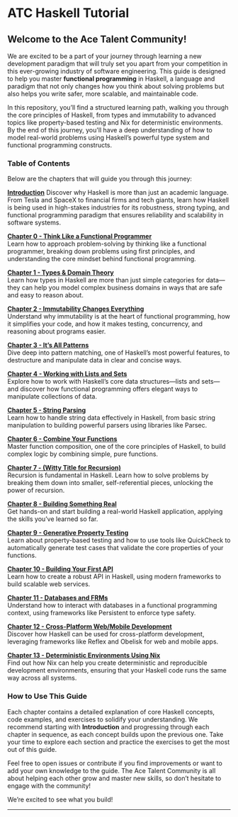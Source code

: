 # ATC Haskell Tutorial

## Welcome to the Ace Talent Community!

We are excited to be a part of your journey through learning a new development paradigm that will truly set you apart from your competition in this ever-growing industry of software engineering. This guide is designed to help you master **functional programming** in Haskell, a language and paradigm that not only changes how you think about solving problems but also helps you write safer, more scalable, and maintainable code.

In this repository, you’ll find a structured learning path, walking you through the core principles of Haskell, from types and immutability to advanced topics like property-based testing and Nix for deterministic environments. By the end of this journey, you'll have a deep understanding of how to model real-world problems using Haskell’s powerful type system and functional programming constructs.

### Table of Contents

Below are the chapters that will guide you through this journey:

[**Introduction**](./introduction.md)
Discover why Haskell is more than just an academic language. From Tesla and SpaceX to financial firms and tech giants, learn how Haskell is being used in high-stakes industries for its robustness, strong typing, and functional programming paradigm that ensures reliability and scalability in software systems.

[**Chapter 0 - Think Like a Functional Programmer**](./chapter0.md)  
Learn how to approach problem-solving by thinking like a functional programmer, breaking down problems using first principles, and understanding the core mindset behind functional programming.

[**Chapter 1 - Types & Domain Theory**](./chapter1.md)  
Learn how types in Haskell are more than just simple categories for data—they can help you model complex business domains in ways that are safe and easy to reason about.

[**Chapter 2 - Immutability Changes Everything**](./chapter2.md)  
Understand why immutability is at the heart of functional programming, how it simplifies your code, and how it makes testing, concurrency, and reasoning about programs easier.

[**Chapter 3 - It’s All Patterns**](./chapter3.md)  
Dive deep into pattern matching, one of Haskell’s most powerful features, to destructure and manipulate data in clear and concise ways.

[**Chapter 4 - Working with Lists and Sets**](./chapter4.md)  
Explore how to work with Haskell’s core data structures—lists and sets—and discover how functional programming offers elegant ways to manipulate collections of data.

[**Chapter 5 - String Parsing**](./chapter5.md)  
Learn how to handle string data effectively in Haskell, from basic string manipulation to building powerful parsers using libraries like Parsec.

[**Chapter 6 - Combine Your Functions**](./chapter6.md)  
Master function composition, one of the core principles of Haskell, to build complex logic by combining simple, pure functions.

[**Chapter 7 - (Witty Title for Recursion)**](./chapter7.md)  
Recursion is fundamental in Haskell. Learn how to solve problems by breaking them down into smaller, self-referential pieces, unlocking the power of recursion.

[**Chapter 8 - Building Something Real**](./chapter8.md)  
Get hands-on and start building a real-world Haskell application, applying the skills you’ve learned so far.

[**Chapter 9 - Generative Property Testing**](./chapter9.md)  
Learn about property-based testing and how to use tools like QuickCheck to automatically generate test cases that validate the core properties of your functions.

[**Chapter 10 - Building Your First API**](./chapter10.md)  
Learn how to create a robust API in Haskell, using modern frameworks to build scalable web services.

[**Chapter 11 - Databases and FRMs**](./chapter11.md)  
Understand how to interact with databases in a functional programming context, using frameworks like Persistent to enforce type safety.

[**Chapter 12 - Cross-Platform Web/Mobile Development**](./chapter12.md)  
Discover how Haskell can be used for cross-platform development, leveraging frameworks like Reflex and Obelisk for web and mobile apps.

[**Chapter 13 - Deterministic Environments Using Nix**](./chapter13.md)  
Find out how Nix can help you create deterministic and reproducible development environments, ensuring that your Haskell code runs the same way across all systems.

### How to Use This Guide

Each chapter contains a detailed explanation of core Haskell concepts, code examples, and exercises to solidify your understanding. We recommend starting with **Introduction** and progressing through each chapter in sequence, as each concept builds upon the previous one. Take your time to explore each section and practice the exercises to get the most out of this guide.

Feel free to open issues or contribute if you find improvements or want to add your own knowledge to the guide. The Ace Talent Community is all about helping each other grow and master new skills, so don’t hesitate to engage with the community!

We’re excited to see what you build!

---
